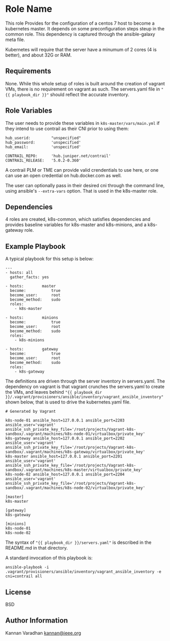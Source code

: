 Role Name
=========

This role Provides for the configuration of a centos 7 host to become a
kubernetes master.  It depends on some preconfiguration steps steup in
the common role.  This dependency is captured through the ansible-galaxy
meta file.

Kubernetes will require that the server have a minumum of 2 cores (4 is
better), and about 32G or RAM.

Requirements
------------

None.  While this whole setup of roles is built around the creation of
vagrant VMs, there is no requirement on vagrant as such.  The servers.yaml
file in `"{{ playbook_dir }}"` should reflect the accurate inventory.

Role Variables
--------------
The user needs to provide these variables in `k8s-master/vars/main.yml`
if they intend to use contrail as their CNI  prior to using them:

```
hub_userid:         "unspecified"
hub_password:       'unspecified'
hub_email:          'unspecified'

CONTRAIL_REPO:      'hub.juniper.net/contrail'
CONTRAIL_RELEASE:   '5.0.2-0.360'
```
A contrail PLM or TME can provide valid crendentials to use here, or
one can use an open credential on hub.docker.com as well.

The user can optionally pass in their desired cni through the command
line, using ansible's `--extra-vars` option.  That is used in the
k8s-master role.

Dependencies
------------

4 roles are created, k8s-common, which satisfies dependencies and provides
baseline variables for k8s-master and k8s-minions, and a k8s-gateway role.

Example Playbook
----------------

A typical playbook for this setup is below:
```
---
- hosts: all
  gather_facts: yes
  
- hosts:        master
  become:           true
  become_user:      root
  become_method:    sudo
  roles:
    - k8s-master

- hosts:        minions
  become:           true
  become_user:      root
  become_method:    sudo
  roles:
    - k8s-minions

- hosts:        gateway
  become:           true
  become_user:      root
  become_method:    sudo
  roles:
    - k8s-gateway
```
The definitions are driven through the server inventory in
servers.yaml.  The dependency on vagrant is that vagrant crunches the
servers.yaml to create the VMs, and leaves behind
`"{{ playbook_dir }}/.vagrant/provisioners/ansible/inventory/vagrant_ansible_inventory"`
shown below, that is used to drive the kubernetes.yaml file.
```
# Generated by Vagrant

k8s-node-01 ansible_host=127.0.0.1 ansible_port=2203 ansible_user='vagrant' ansible_ssh_private_key_file='/root/projects/Vagrant-k8s-sandbox/.vagrant/machines/k8s-node-01/virtualbox/private_key'
k8s-gateway ansible_host=127.0.0.1 ansible_port=2202 ansible_user='vagrant' ansible_ssh_private_key_file='/root/projects/Vagrant-k8s-sandbox/.vagrant/machines/k8s-gateway/virtualbox/private_key'
k8s-master ansible_host=127.0.0.1 ansible_port=2201 ansible_user='vagrant' ansible_ssh_private_key_file='/root/projects/Vagrant-k8s-sandbox/.vagrant/machines/k8s-master/virtualbox/private_key'
k8s-node-02 ansible_host=127.0.0.1 ansible_port=2204 ansible_user='vagrant' ansible_ssh_private_key_file='/root/projects/Vagrant-k8s-sandbox/.vagrant/machines/k8s-node-02/virtualbox/private_key'

[master]
k8s-master

[gateway]
k8s-gateway

[minions]
k8s-node-01
k8s-node-02
```

The syntax of `"{{ playbook_dir }}/servers.yaml"` is described in the
README.md in that directory.

A standard invocation of this playbook is:

```
ansible-playbook -i .vagrant/provisioners/ansible/inventory/vagrant_ansible_inventory -e cni=contrail all
```

License
-------

BSD

Author Information
------------------

Kannan Varadhan
kannan@ieee.org

